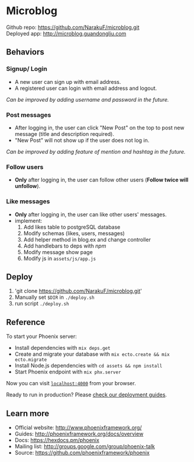 # Microblog
Github repo: https://github.com/NarakuF/microblog.git                      
Deployed app: http://microblog.guandongliu.com

## Behaviors
### Signup/ Login
  * A new user can sign up with email address.
  * A registered user can login with email address and logout.

*Can be improved by adding username and password in the future.*

### Post messages
  * After logging in, the user can click "New Post" on the top to post new message (title and description required).
  * "New Post" will not show up if the user does not log in.

*Can be improved by adding feature of mention and hashtag in the future.*

### Follow users
  * **Only** after logging in, the user can follow other users (**Follow twice will unfollow**).

### Like messages
  * **Only** after logging in, the user can like other users' messages.
  * implement:
    1. Add likes table to postgreSQL database
    2. Modify schemas (likes, users, messages)
    3. Add helper method in blog.ex and change controller
    4. Add handlebars to deps with *npm*
    5. Modify message show page
    6. Modify js in `assets/js/app.js`

## Deploy
  1. 'git clone https://github.com/NarakuF/microblog.git'
  2. Manually set `$DIR` in `./deploy.sh`
  3. run script `./deploy.sh` 

## Reference
To start your Phoenix server:

  * Install dependencies with `mix deps.get`
  * Create and migrate your database with `mix ecto.create && mix ecto.migrate`
  * Install Node.js dependencies with `cd assets && npm install`
  * Start Phoenix endpoint with `mix phx.server`

Now you can visit [`localhost:4000`](http://localhost:4000) from your browser.

Ready to run in production? Please [check our deployment guides](http://www.phoenixframework.org/docs/deployment).

## Learn more

  * Official website: http://www.phoenixframework.org/
  * Guides: http://phoenixframework.org/docs/overview
  * Docs: https://hexdocs.pm/phoenix
  * Mailing list: http://groups.google.com/group/phoenix-talk
  * Source: https://github.com/phoenixframework/phoenix
